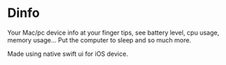 # Dinfo
Your Mac/pc device info at your finger tips, see battery level, cpu usage, memory usage... Put the computer to sleep and so much more.

Made using native swift ui for iOS device.
